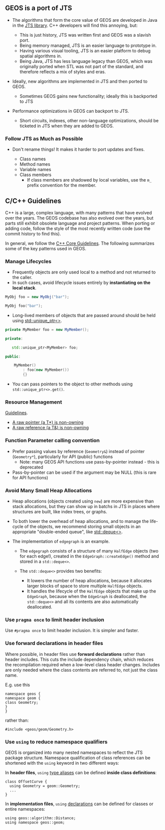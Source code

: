 ## GEOS is a port of JTS

* The algorithms that form the core value of GEOS are developed in Java in the [JTS library](https://github.com/locationtech/jts/). C++ developers will find this annoying, but:

  * This is just history, JTS was written first and GEOS was a slavish port.
  * Being memory managed, JTS is an easier language to prototype in.
  * Having various visual tooling, JTS is an easier platform to debug spatial algorithms in.
  * Being Java, JTS has less language legacy than GEOS, which was originally ported when STL was not part of the standard, and therefore reflects a mix of styles and eras.

* Ideally, new algorithms are implemented in JTS and then ported to GEOS.
  * Sometimes GEOS gains new functionality; ideally this is backported to JTS
* Performance optimizations in GEOS can backport to JTS.
  * Short circuits, indexes, other non-language optimizations, should be ticketed in JTS when they are added to GEOS.

### Follow JTS as Much as Possible

* Don't rename things! It makes it harder to port updates and fixes.

  * Class names
  * Method names
  * Variable names
  * Class members
    * If class members are shadowed by local variables, use the `m_` prefix convention for the member.

## C/C++ Guidelines

C++ is a large, complex language, with many patterns that have evolved over the years.
The GEOS codebase has also evolved over the years, but parts still exhibit obsolete language
and project patterns.
When porting or adding code, follow the style of the most recently written code (use the commit history to find this).

In general, we follow the [C++ Core Guidelines](https://isocpp.github.io/CppCoreGuidelines/CppCoreGuidelines).
The following summarizes some of the key patterns used in GEOS.

### Manage Lifecycles

* Frequently objects are only used local to a method and not returned to the caller.
* In such cases, avoid lifecycle issues entirely by **instantiating on the local stack**.

```java
MyObj foo = new MyObj("bar");
```

```c++
MyObj foo("bar");
```

* Long-lived members of objects that are passed around should be held using [std::unique_ptr<>](https://en.cppreference.com/w/cpp/memory/unique_ptr).

```java
private MyMember foo = new MyMember();
```

```c++
private:

   std::unique_ptr<MyMember> foo;

public:

    MyMember()
        : foo(new MyMember())
        {}
```

* You can pass pointers to the object to other methods using `std::unique_ptr<>.get()`.

### Resource Management
[Guidelines](https://isocpp.github.io/CppCoreGuidelines/CppCoreGuidelines#r-resource-management).
* [A raw pointer (a T*) is non-owning](https://isocpp.github.io/CppCoreGuidelines/CppCoreGuidelines#Rr-ptr)
* [A raw reference (a T&) is non-owning](https://isocpp.github.io/CppCoreGuidelines/CppCoreGuidelines#Rr-ref)
  
### Function Parameter calling convention

* Prefer passing values by reference (`Geometry&`) instead of pointer (`Geometry*`),
  particularly for API (public) functions
  * Note: many GEOS API functions use pass-by-pointer instead - this is deprecated
* Pass-by-pointer can be used if the argument may be NULL (this is rare for API functions)

### Avoid Many Small Heap Allocations

* Heap allocations (objects created using `new`) are more expensive than stack allocations, but they can show up in batchs in JTS in places where structures are built, like index trees, or graphs.
* To both lower the overhead of heap allocations, and to manage the life-cycle of the objects, we recommend storing small objects in an appropriate "double-ended queue", like [std::deque<>](https://en.cppreference.com/w/cpp/container/deque).
* The implementation of `edgegraph` is an example.

  * The `edgegraph` consists of a structure of many `HalfEdge` objects (two for each edge!), created in the `EdgeGraph::createEdge()` method and stored in a `std::deque<>`.
  * The `std::deque<>` provides two benefits:

    * It lowers the number of heap allocations, because it allocates larger blocks of space to store multiple `HalfEdge` objects.
    * It handles the lifecycle of the `HalfEdge` objects that make up the `EdgeGraph`, because when the `EdgeGraph` is deallocated, the `std::deque<>` and all its contents are also automatically deallocated.

### Use `pragma once` to limit header inclusion

Use `#pragma once` to limit header inclusion.  It is simpler and faster.

### Use forward declarations in header files

Where possible, in header files use **forward declarations** rather than header includes.
This cuts the include dependency chain, which reduces the recompilation required when a low-level class header changes.
Includes are only needed where the class contents are referred to, not just the class name.

E.g. use this
```
namespace geos {
namespace geom {
class Geometry;
}
}
```
rather than:
```
#include <geos/geom/Geometry.h>
```

### Use `using` to reduce namespace qualifiers

GEOS is organized into many nested namespaces to reflect the JTS package structure.
Namespace qualification of class references can be shortened
with the `using` keyword in two different ways:

In **header files**, `using` [type aliases](https://en.cppreference.com/w/cpp/language/type_alias) can be defined **inside class definitions**: 

```
class OffsetCurve {
  using Geometry = geom::Geometry;
  ...
}
```

In **implementation files**, `using` [declarations](https://en.cppreference.com/w/cpp/language/using_declaration) can be defined for classes or entire namespaces:

```
using geos::algorithm::Distance;
using namespace geos::geom;
```